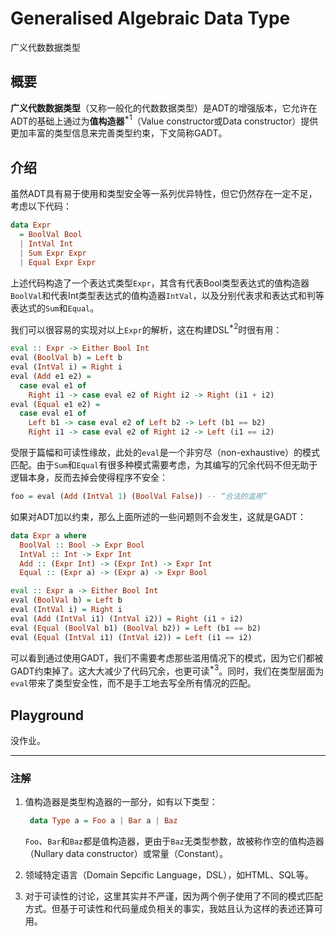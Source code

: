 # Generalised Algebraic Data Type

广义代数数据类型

## 概要

**广义代数数据类型**（又称一般化的代数数据类型）是ADT的增强版本，它允许在ADT的基础上通过为**值构造器**$^{*1}$（Value constructor或Data constructor）提供更加丰富的类型信息来完善类型约束，下文简称GADT。

## 介绍

虽然ADT具有易于使用和类型安全等一系列优异特性，但它仍然存在一定不足，考虑以下代码：

```Haskell
data Expr
  = BoolVal Bool
  | IntVal Int
  | Sum Expr Expr
  | Equal Expr Expr
```

上述代码构造了一个表达式类型`Expr`，其含有代表Bool类型表达式的值构造器`BoolVal`和代表Int类型表达式的值构造器`IntVal`，以及分别代表求和表达式和判等表达式的`Sum`和`Equal`。

我们可以很容易的实现对以上`Expr`的解析，这在构建DSL$^{*2}$时很有用：

```Haskell
eval :: Expr -> Either Bool Int
eval (BoolVal b) = Left b
eval (IntVal i) = Right i
eval (Add e1 e2) =
  case eval e1 of
    Right i1 -> case eval e2 of Right i2 -> Right (i1 + i2)
eval (Equal e1 e2) =
  case eval e1 of
    Left b1 -> case eval e2 of Left b2 -> Left (b1 == b2)
    Right i1 -> case eval e2 of Right i2 -> Left (i1 == i2)
```

受限于篇幅和可读性缘故，此处的`eval`是一个非穷尽（non-exhaustive）的模式匹配。由于`Sum`和`Equal`有很多种模式需要考虑，为其编写的冗余代码不但无助于逻辑本身，反而去掉会使得程序不安全：

```Haskell
foo = eval (Add (IntVal 1) (BoolVal False)) -- “合法的滥用”
```

如果对ADT加以约束，那么上面所述的一些问题则不会发生，这就是GADT：

```Haskell
data Expr a where
  BoolVal :: Bool -> Expr Bool
  IntVal :: Int -> Expr Int
  Add :: (Expr Int) -> (Expr Int) -> Expr Int
  Equal :: (Expr a) -> (Expr a) -> Expr Bool

eval :: Expr a -> Either Bool Int
eval (BoolVal b) = Left b
eval (IntVal i) = Right i
eval (Add (IntVal i1) (IntVal i2)) = Right (i1 + i2)
eval (Equal (BoolVal b1) (BoolVal b2)) = Left (b1 == b2)
eval (Equal (IntVal i1) (IntVal i2)) = Left (i1 == i2)
```

可以看到通过使用GADT，我们不需要考虑那些滥用情况下的模式，因为它们都被GADT约束掉了。这大大减少了代码冗余，也更可读$^{*3}$。同时，我们在类型层面为`eval`带来了类型安全性，而不是手工地去写全所有情况的匹配。

## Playground

没作业。

---

### 注解

1. 值构造器是类型构造器的一部分，如有以下类型：

   ```Haskell
    data Type a = Foo a | Bar a | Baz
   ```

   `Foo`、`Bar`和`Baz`都是值构造器，更由于`Baz`无类型参数，故被称作空的值构造器（Nullary data constructor）或常量（Constant）。

2. 领域特定语言（Domain Sepcific Language，DSL），如HTML、SQL等。
3. 对于可读性的讨论，这里其实并不严谨，因为两个例子使用了不同的模式匹配方式。但基于可读性和代码量成负相关的事实，我姑且认为这样的表述还算可用。
